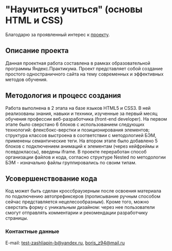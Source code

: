 # "Научиться учиться" (основы HTML и CSS)
Благодарю за проявленный интерес к [проекту]().
## Описание проекта
Данная проектная работа составлена в рамках образовательной программы Яндекс.Практикума. Проект представляет собой создание простого одностраничного сайта на тему современных и эффективных методов обучения.
## Методология и процесс создания
Работа выполнена в 2 этапа на базе языков HTML5 и CSS3. В ней реализованы знания, навыки и техники, изученные за первый месяц обучения профессии веб-разработчика (front-end developer).
На первом этапе было сверстано 6 блоков с использованием следующих технологий: флексбокс-верстки и позиционирования элементов; структура классов выстроена в соответствии с методологией БЭМ, применены семантические теги.
На втором этапе было добавлено 5 блоков с подключением анимаций к элементам (через кейфреймы и псевдоклассы), введены iframe. В проекте переработан способ организации файлов и кода, согласно структуре Nested по методологии БЭМ - изначально файлы группировались по своим типам.
## Усовершенствование кода
Код может быть сделан кроссбраузерным после освоения материала по подключению автопрефиксеров (прописывание ручным способом сейчас представляется нецелесообразным). Кроме того, можно сверстать форму с уникальным дизайном: через нее пользователи смогут отправлять комментарии и рекомендации разработчику страницы.
### Контактные данные
E-mail: test-zashliapin-b@yandex.ru, boris_z94@mail.ru
